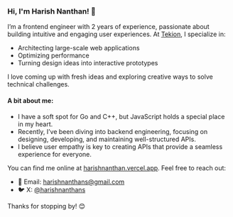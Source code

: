 ### Hi, I'm Harish Nanthan! 👋

I’m a frontend engineer with 2 years of experience, passionate about building intuitive and engaging user experiences. At [Tekion](https://tekion.com), I specialize in:

- Architecting large-scale web applications
- Optimizing performance
- Turning design ideas into interactive prototypes

I love coming up with fresh ideas and exploring creative ways to solve technical challenges.

#### A bit about me:
- I have a soft spot for Go and C++, but JavaScript holds a special place in my heart.
- Recently, I’ve been diving into backend engineering, focusing on designing, developing, and maintaining well-structured APIs.
- I believe user empathy is key to creating APIs that provide a seamless experience for everyone.

You can find me online at [harishnanthan.vercel.app](https://harishnanthans.vercel.app). Feel free to reach out:

- 📧 Email: [harishnanthans@gmail.com](mailto:harishnanthans@gmail.com)
- 🐦 X: [@harishnanthans](https://x.com/harishnanthans)

Thanks for stopping by! 😊
